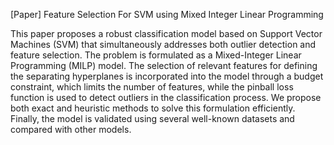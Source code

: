 [Paper] Feature Selection For SVM using Mixed Integer Linear Programming

This paper proposes a robust classification model based on Support Vector Machines (SVM) that simultaneously addresses both outlier detection and feature selection. The problem is formulated as a Mixed-Integer Linear Programming (MILP) 
model. The selection of relevant features for defining the separating hyperplanes is 
incorporated into the model through a budget constraint, which limits the number of 
features, while the pinball loss function is used to detect outliers in the classification 
process. We propose both exact and heuristic methods to solve this formulation
efficiently. Finally, the model is validated using several well-known datasets and 
compared with other models.
